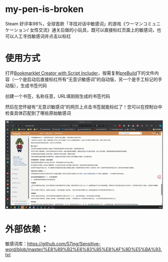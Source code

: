 # my-pen-is-broken
Steam 好评率98%，全球首款「寻找对话中敏感词」的游戏《ウーマンコミュニケーション/ 女性交流》通关后做的小玩具，既可以直接标红页面上的敏感词，也可以人工寻找敏感词并点击以标红

# 使用方式
打开[Bookmarklet Creator with Script Includer](https://mrcoles.com/bookmarklet/)，按需复制[preBuild](./preBuild)下的文件内容（一个是启动后直接标红所有“无意识敏感词”的自动版，另一个是手工标记的手动版），生成书签代码

创建一个书签，名称任意，URL填刚刚生成的书签代码

然后在您怀疑有“无意识敏感词”的网页上点击书签就能标红了！您可以在控制台中检查具体匹配到了哪些原始敏感词

![手动版使用示例](./doc/readme.gif)

# 外部依赖：
敏感词库：https://github.com/57ing/Sensitive-word/blob/master/%E8%89%B2%E6%83%85%E8%AF%8D%E5%BA%93.txt
